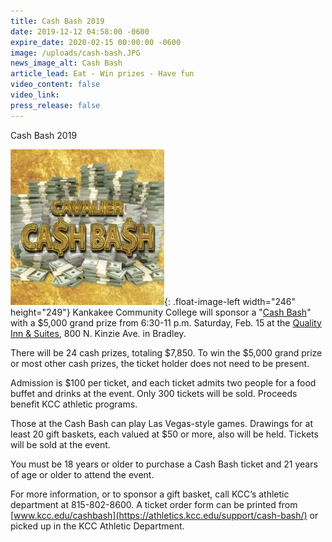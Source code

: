```yaml
---
title: Cash Bash 2019
date: 2019-12-12 04:58:00 -0600
expire_date: 2020-02-15 00:00:00 -0600
image: /uploads/cash-bash.JPG
news_image_alt: Cash Bash
article_lead: Eat - Win prizes - Have fun
video_content: false
video_link:
press_release: false
---
```


Cash Bash 2019

![](/uploads/cash-bash---copy.JPG){: .float-image-left width="246" height="249"}&nbsp;Kankakee Community College will sponsor a "[Cash Bash](http://authoring.kcc.edu/Community/Documents/8.5x11%20cash%20bash%202019%20flyer.pdf)" with a $5,000 grand prize from 6:30-11 p.m. Saturday, Feb. 15 at the [Quality Inn & Suites](http://qualityinnbradley.com/), 800 N. Kinzie Ave. in Bradley.

There will be 24 cash prizes, totaling $7,850. To win the $5,000 grand prize or most other cash prizes, the ticket holder does not need to be present.

Admission is $100 per ticket, and each ticket admits two people for a food buffet and drinks at the event. Only 300 tickets will be sold. Proceeds benefit KCC athletic programs.

Those at the Cash Bash can play Las Vegas-style games. Drawings for at least 20 gift baskets, each valued at $50 or more, also will be held. Tickets will be sold at the event.&nbsp;

You must be 18 years or older to purchase a Cash Bash ticket and 21 years of age or older to attend the event.

For more information, or to sponsor a gift basket, call KCC’s athletic department at 815-802-8600. A ticket order form can be printed from [www.kcc.edu/cashbash](https://athletics.kcc.edu/support/cash-bash/) or picked up in the KCC Athletic Department.